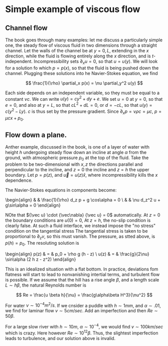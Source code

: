 # Simple example of viscous flow

## Channel flow

The book goes through many examples: let me discuss a particularly simple one, the steady flow of viscous fluid in 
two dimensions through a straight channel. Let the walls of the channel be at $y = 0,L$, extending in the $x$ direction,
while the fluid is flowing entirely along the $x$ direction, and is $t$-independent. Incompressibility sets
$\partial_x u = 0$, so that $u = u(y)$. We will look for a solution fo which $p = p(x)$, so that the fluid is being pushed
down the channel. Plugging these solutions into he Navier-Stokes equation, we find

$$ \frac{1}{\rho} \partial_x p(x) = \nu \partial_y^2 u(y) $$

Each side depends on an independent variable, so they must be equal to a constant $\nu c$. We can write
$u(y) = c y^2 + d y + e$. We set $u = 0$ at $y = 0$, so that $e = 0$, and also at $y = L$, so that
$c L^2 + d L = 0$, or $d = - c L$, so that $u(y) = c (y^2 - L y)$. $c$ is thus set by the pressure gradient.
Since $\partial_x p = \nu \rho c = \mu c$, $p = \mu c x + p_0$. 

## Flow down a plane.

Anther example, discussed in the book, is one of a layer of water with height $h$ 
undergoing steady flow down an incline at angle $\alpha$
from the ground, with atmospheric pressure $p_0$ at the top of the fluid. 
Take the problem to be two-dimensional with $x,z$ the directions parallel and 
perpendicular to the incline, and $z = 0$ the incline and $z = h$ the upper boundary. Let $p = p(z)$, and
${\vec u} = u(z) {\hat x}$, where incompressibility kills the $x$ dependence. 

The Navier-Stokes equations in components become:

\begin{align}
	& & \frac{1}{\rho} d_z p + g \cos\alpha = 0 \\
	& & \nu d_z^2 u + g\sin\alpha = 0
\end{align}

NOte that ${\vec u} \cdot {\vec\nabla} {\vec u} = 0$ automatically. At $z = 0$ the boundary 
conditions are $u(0) = 0$, At $z = h$, the no-slip condition is clearly false.
At such a fluid interface, we instead impose the "no stress" condition on the tangential stress
The tangential stress is taken to be proportional to $\partial_z v$, so this must vanish. The pressure, as stted
above, is $p(h) = p_0$. The resoluting solution is

\begin{align}
	p(z) & = & p_0 + \rho g (h - z) \\
	u(z) & = & \frac{g}{2\nu} \sin\alpha (2 h z - z^2)
\end{align}

This is an idealized situation with a flat bottom. In practice, deviations fom flatness will start to lead
to nonvanishing intertial terms, and turbulent flow is possible. If we assume that the hill has a rise angle $\beta$,
and a length scale $L \sim h \beta$, the natural Reynolds number is

$$
	Re = \frac{u \beta h}{\nu} = \frac{g\alpha\beta H^3}{\nu^2}
$$

For water $\nu \sim 10^{-4} m^2/s$. If we cnsider a puddle with $h \sim 1 mm$, and $\alpha \sim .01$, 
we find for laminar flow $v \sim 5cm/sec$. Add an imperfection and 
then $Re \sim 50\beta$. 

For a large slow river with $h \sim 10 m$, $\alpha \sim 10^{-4}$, we would find $v \sim 100 
km/sec$ which is crazy. Here however $Re \sim 10^{12} \beta$. Thus, the slightest imperfection 
leads to turbulence, and our solution above is invalid.
